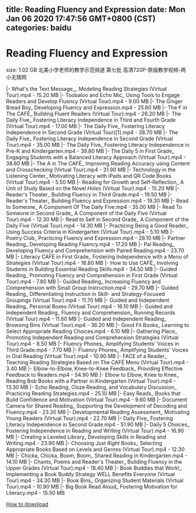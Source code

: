 
title: Reading Fluency and Expression
date: Mon Jan 06 2020 17:47:56 GMT+0800 (CST)    
categories: baidu
---

# Reading Fluency and Expression
size: 1.02 GB
 北美小学老师的教学示范频道 第七批 高清720P-原版教学视频-两小无猜网
 
|- What's the Text Message__ Modeling Reading Strategies (Virtual Tour).mp4 - 15.20 MB
|- Toobaloo and Echo Mic_ Using Tools to Engage Readers and Develop Fluency (Virtual Tour).mp4 - 9.00 MB
|- The Ginger Bread Boy_ Developing Fluency and Expression.mp4 - 25.60 MB
|- The F in The CAFÉ_ Building Fluent Readers (Virtual Tour).mp4 - 26.20 MB
|- The Daily Five_ Fostering Literacy Independence in Third and Fourth Grade (Virtual Tour).mp4 - 17.00 MB
|- The Daily Five_ Fostering Literacy Independence in Second Grade (Virtual Tour)[1].mp4 - 38.70 MB
|- The Daily Five_ Fostering Literacy Independence in Second Grade (Virtual Tour).mp4 - 35.00 MB
|- The Daily Five_ Fostering Literacy Independence in Pre-K and Kindergarten.mp4 - 39.80 MB
|- The Daily 5 in First Grade_ Engaging Students with a Balanced Literacy Approach (Virtual Tour).mp4 - 38.60 MB
|- The A in The CAFÉ_ Improving Reading Accuracy using Content and Crosschecking (Virtual Tour).mp4 - 31.90 MB
|- Technology in the Listening Center_ Motivating Literacy with iPads and QR Code Books (Virtual Tour).mp4 - 5.50 MB
|- Reading for Growth and Self-Reflection_ A Unit of Study Based on the Novel _Holes_ (Virtual Tour).mp4 - 15.20 MB
|- Reader's Theater_ Building Fluency in Third Grade.mp4 - 19.50 MB
|- Reader's Theater_ Building Fluency and Expression.mp4 - 19.30 MB
|- Read to Someone_ A Component Of The Daily Five.mp4 - 35.00 MB
|- Read To Someone in Second Grade_ A Component of the Daily Five (Virtual Tour).mp4 - 12.30 MB
|- Read to Self in Second Grade_ A Component of the Daily Five (Virtual Tour).mp4 - 14.30 MB
|- Practicing Being a Good Reader_ Using Success Criteria in Kindergarten (Virtual Tour).mp4 - 5.10 MB
|- Poetry Club_ Practicing Fluency and Expression.mp4 - 28.10 MB
|- Partner Reading_ Developing Reading Fluency.mp4 - 17.20 MB
|- Pal Reading_ Developing Fluency and Comprehension with Paired Reading.mp4 - 23.70 MB
|- Literacy CAFE in First Grade_ Fostering Independence with a Menu of Strategies (Virtual Tour).mp4 - 16.80 MB
|- How to Use CAFÉ_ Involving Students in Building Essential Reading Skills.mp4 - 34.50 MB
|- Guided Reading_ Promoting Fluency and Comprehension in First Grade (Virtual Tour).mp4 - 7.80 MB
|- Guided Reading_ Increasing Fluency and Comprehension with Small Group Instruction.mp4 - 29.70 MB
|- Guided Reading_ Differentiating Instruction in Skill- and Strategy-Focused Groupings (Virtual Tour).mp4 - 11.70 MB
|- Guided and Independent Reading_ Personal Boxes (Virtual Tour).mp4 - 16.10 MB
|- Guided and Independent Reading_ Fluency and Comprehension_ Running Records (Virtual Tour).mp4 - 11.60 MB
|- Guided and Independent Reading_ Browsing Bins (Virtual Tour).mp4 - 36.20 MB
|- Good Fit Books_ Learning to Select Appropriate Reading Choices.mp4 - 6.10 MB
|- Gathering Place_ Promoting Independent Reading and Comprehension Strategies (Virtual Tour).mp4 - 8.50 MB
|- Fluency Phones_ Amplifying Students' Voices in Third Grade.mp4 - 7.70 MB
|- Fluency Phones_ Amplifying Students' Voices in Oral Reading (Virtual Tour).mp4 - 10.90 MB
|- FACE of a Reader_ Teaching Reading Strategies Based on The CAFÉ Menu (Virtual Tour).mp4 - 3.40 MB
|- Elbow-to-Elbow, Knee-to-Knee Feedback_ Providing Effective Feedback to Readers.mp4 - 54.90 MB
|- Elbow to Elbow, Knee to Knee_ Reading Bob Books with a Partner in Kindergarten (Virtual Tour).mp4 - 13.30 MB
|- Echo Reading, Cloze Reading, and Vocabulary Discussion_ Practicing Reading Strategies.mp4 - 25.10 MB
|- Easy Reads_ Books that Build Confidence and Motivation (Virtual Tour).mp4 - 9.60 MB
|- Document Camera for Shared Reading_ Supporting the Development of Decoding and Fluency.mp4 - 23.30 MB
|- Developmental Reading Assessment_ Motivating Young Readers (Virtual Tour).mp4 - 22.70 MB
|- Daily Five_ Fostering Literacy Independence in Second Grade.mp4 - 51.90 MB
|- Daily 5 Choices_ Fostering Independence in Reading and Writing (Virtual Tour).mp4 - 16.90 MB
|- Creating a Leveled Library_ Developing Skills in Reading and Writing.mp4 - 23.90 MB
|- Choosing _Just Right_ Books_ Selecting Appropriate Books Based on Levels and Genres (Virtual Tour).mp4 - 12.30 MB
|- Chicka, Chicka, Boom, Boom_ Shared Reading in Kindergarten.mp4 - 14.10 MB
|- Chants, Poems and Reader's Theater_ Building Fluency in the Upper Grades (Virtual Tour).mp4 - 18.40 MB
|- Book Buddies that Work!_ Implementing a Book Buddy Strategy WELL Benefits Everyone (Virtual Tour).mp4 - 34.30 MB
|- Book Bins_ Organizing Student Materials (Virtual Tour).mp4 - 10.90 MB
|- Big Book Read Aloud_ Fostering Motivation for Literacy.mp4 - 15.50 MB

[How to download](https://bpcam.bemobtrk.com/go/2ceec3aa-1ca2-46d6-b9ff-aaa5c184517c?jno=1014)